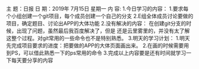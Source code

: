 主 题：日报
日 期：2019年 7月15日 星期一
内 容:
1.今日学习的内容：  1.要求每个小组创建一个git项目，每个成员创建一个自己的分支
		2.E组全体成员讨论要做的项目，确定题目、讨论出APP的大体功能
2.没有解决的内容：  在创建git分支的时候，出现了问题，虽然最后我百度解决了，但是
还是云里雾里的，并没有太了解这整个过程。对git常用的一些命令也不是特别熟悉。
3.明天的学习计划： 1.明天先完成项目要求的进度：把要做的APP的大体页面画出来。
		2.在画的时候需要用到PS，可以借此熟悉一下的ps常用的命令
		3.完成以上内容要是还有时间就学习一下每天要分享的内容

